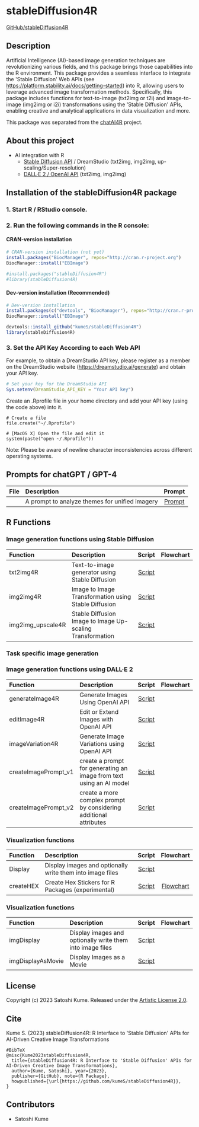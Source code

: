 # stableDiffusion4R

[GitHub/stableDiffusion4R](https://github.com/kumeS/stableDiffusion4R)

## Description

Artificial Intelligence (AI)-based image generation techniques are revolutionizing various fields, and this package brings those capabilities into the R environment. 
This package provides a seamless interface to integrate the 'Stable Diffusion' Web APIs (see <https://platform.stability.ai/docs/getting-started>) into R, allowing users to leverage advanced image transformation methods. Specifically, this package includes functions for text-to-image (txt2img or t2i) and image-to-image (img2img or i2i) transformations using the 'Stable Diffusion' APIs, enabling creative and analytical applications in data visualization and more.

This package was separated from the [chatAI4R](https://github.com/kumeS/chatAI4R) project.

## About this project 

- AI integration with R
  - [Stable Diffusion API](https://platform.stability.ai/docs/api-reference#tag/v1generation) / DreamStudio (txt2img, img2img, up-scaling/Super-resolution)
  - [DALL·E 2 / OpenAI API](https://platform.openai.com/docs/api-reference/images) (txt2img, img2img)

## Installation of the stableDiffusion4R package

### 1. Start R / RStudio console.

### 2. Run the following commands in the R console:

#### CRAN-version installation

```r
# CRAN-version installation (not yet)
install.packages("BiocManager", repos="http://cran.r-project.org")
BiocManager::install("EBImage")

#install.packages("stableDiffusion4R")
#library(stableDiffusion4R)
```

#### Dev-version installation (Recommended)

```r
# Dev-version installation
install.packages(c("devtools", "BiocManager"), repos="http://cran.r-project.org")
BiocManager::install("EBImage")

devtools::install_github("kumeS/stableDiffusion4R")
library(stableDiffusion4R)
```

### 3. Set the API Key According to each Web API

For example, to obtain a DreamStudio API key, please register as a member on the DreamStudio website (https://dreamstudio.ai/generate) and obtain your API key.

```r
# Set your key for the DreamStudio API
Sys.setenv(DreamStudio_API_KEY = "Your API key")
```

Create an .Rprofile file in your home directory and add your API key (using the code above) into it.

```{r}
# Create a file
file.create("~/.Rprofile") 

# [MacOS X] Open the file and edit it
system(paste("open ~/.Rprofile"))
```

Note: Please be aware of newline character inconsistencies across different operating systems.

## Prompts for chatGPT / GPT-4

|File|Description|Prompt|
|:---|:---|:---:|
||A prompt to analyze themes for unified imagery|[Prompt](https://github.com/kumeS/stableDiffusion4R/blob/main/inst/chatGPT_prompts/CraftingUnifiedImagery_v01.txt)|


## R Functions
  
### Image generation functions using Stable Diffusion

|Function|Description|Script|Flowchart|
|:---|:---|:---:|:---:|
|txt2img4R|Text-to-image generator using Stable Diffusion|[Script](https://github.com/kumeS/stableDiffusion4R/blob/main/R/txt2img4R.R)||
|img2img4R|Image to Image Transformation using Stable Diffusion|[Script](https://github.com/kumeS/stableDiffusion4R/blob/main/R/img2img4R.R)||
|img2img_upscale4R|Stable Diffusion Image to Image Up-scaling Transformation|[Script](https://github.com/kumeS/stableDiffusion4R/blob/main/R/img2img_upscale4R.R)||

### Task specific image generation


### Image generation functions using DALL·E 2  

|Function|Description|Script|Flowchart|
|:---|:---|:---:|:---:|
|generateImage4R|Generate Images Using OpenAI API|[Script](https://github.com/kumeS/chatAI4R/blob/main/R/generateImage4R.R)||
|editImage4R|Edit or Extend Images with OpenAI API|[Script](https://github.com/kumeS/chatAI4R/blob/main/R/editImage4R.R)||
|imageVariation4R|Generate Image Variations using OpenAI API|[Script](https://github.com/kumeS/chatAI4R/blob/main/R/imageVariation4R.R)||
|createImagePrompt_v1|create a prompt for generating an image from text using an AI model|[Script](https://github.com/kumeS/chatAI4R/blob/main/R/createImagePrompt_v1.R)||
|createImagePrompt_v2|create a more complex prompt by considering additional attributes|[Script](https://github.com/kumeS/chatAI4R/blob/main/R/createImagePrompt_v2.R)||

### Visualization functions

|Function|Description|Script|Flowchart|
|:---|:---|:---:|:---:|
|Display|Display images and optionally write them into image files|[Script](https://github.com/kumeS/chatAI4R/blob/main/R/Display.R)||
|createHEX|Create Hex Stickers for R Packages (experimental)|[Script](https://github.com/kumeS/chatAI4R/blob/main/R/createHEX.R)|[Flowchart](https://github.com/kumeS/chatAI4R/blob/main/inst/flowchart/createHEX.png)|




### Visualization functions

|Function|Description|Script|Flowchart|
|:---|:---|:---:|:---:|
|imgDisplay|Display images and optionally write them into image files|[Script](https://github.com/kumeS/stableDiffusion4R/blob/main/R/Display.R)||
|imgDisplayAsMovie|Display Images as a Movie|[Script](https://github.com/kumeS/stableDiffusion4R/blob/main/R/DisplayAsMovie.R)||

## License

Copyright (c) 2023 Satoshi Kume. Released under the [Artistic License 2.0](http://www.perlfoundation.org/artistic_license_2_0).

## Cite

Kume S. (2023) stableDiffusion4R: R Interface to 'Stable Diffusion' APIs for AI-Driven Creative Image Transformations

```
#BibTeX
@misc{Kume2023stableDiffusion4R,
  title={stableDiffusion4R: R Interface to 'Stable Diffusion' APIs for AI-Driven Creative Image Transformations},
  author={Kume, Satoshi}, year={2023},
  publisher={GitHub}, note={R Package},
  howpublished={\url{https://github.com/kumeS/stableDiffusion4R}},
}
```

## Contributors

- Satoshi Kume

